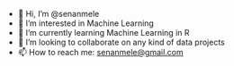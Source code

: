 - 👋 Hi, I’m @senanmele
- 👀 I’m interested in Machine Learning
- 🌱 I’m currently learning Machine Learning in R
- 💞️ I’m looking to collaborate on any kind of data projects
- 📫 How to reach me: senanmele@gmail.com
  
<!---
senanmele/senanmele is a ✨ special ✨ repository because its `README.md` (this file) appears on your GitHub profile.
You can click the Preview link to take a look at your changes.
--->
